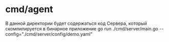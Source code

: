 # cmd/agent

В данной директории будет содержаться код Сервера, который скомпилируется в бинарное приложение
go run ./cmd/server/main.go  --config="./cmd/server/config/demo.yaml"


